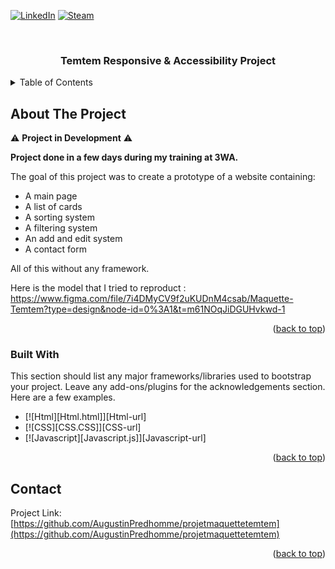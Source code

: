 <a name="readme-top"></a>

<!-- PROJECT SHIELDS -->
<!--
*** I'm using markdown "reference style" links for readability.
*** Reference links are enclosed in brackets [ ] instead of parentheses ( ).
*** See the bottom of this document for the declaration of the reference variables
*** for contributors-url, forks-url, etc. This is an optional, concise syntax you may use.
*** https://www.markdownguide.org/basic-syntax/#reference-style-links
-->
[![LinkedIn][linkedin-shield]][linkedin-url]
[![Steam][steam-shield]][steam-url]


<!-- PROJECT LOGO -->
<br />
  <h3 align="center">Temtem Responsive & Accessibility Project</h3>


<!-- TABLE OF CONTENTS -->
<details>
  <summary>Table of Contents</summary>
  <ol>
    <li>
      <a href="#about-the-project">About The Project</a>
      <ul>
        <li><a href="#built-with">Built With</a></li>
      </ul>
    </li>
    <li><a href="#contact">Contact</a></li>
  </ol>
</details>



<!-- ABOUT THE PROJECT -->
## About The Project

⚠️ **Project in Development** ⚠️

**Project done in a few days during my training at 3WA.**

The goal of this project was to create a prototype of a website containing:
- A main page
- A list of cards
- A sorting system
- A filtering system
- An add and edit system
- A contact form

All of this without any framework.

Here is the model that I tried to reproduct : https://www.figma.com/file/7i4DMyCV9f2uKUDnM4csab/Maquette-Temtem?type=design&node-id=0%3A1&t=m61NOqJiDGUHvkwd-1

<p align="right">(<a href="#readme-top">back to top</a>)</p>



### Built With

This section should list any major frameworks/libraries used to bootstrap your project. Leave any add-ons/plugins for the acknowledgements section. Here are a few examples.

* [![Html][Html.html]][Html-url]
* [![CSS][CSS.CSS]][CSS-url]
* [![Javascript][Javascript.js]][Javascript-url]

<p align="right">(<a href="#readme-top">back to top</a>)</p>


<!-- CONTACT -->
## Contact

Project Link: [https://github.com/AugustinPredhomme/projetmaquettetemtem](https://github.com/AugustinPredhomme/projetmaquettetemtem)

<p align="right">(<a href="#readme-top">back to top</a>)</p>

[linkedin-shield]: https://img.shields.io/badge/-LinkedIn-black.svg?style=for-the-badge&logo=linkedin&colorB=555
[linkedin-url]: https://www.linkedin.com/in/augustin-prédhomme/
[steam-shield]:https://img.shields.io/badge/Steam-000000?style=for-the-badge&logo=steam&logoColor=white
[steam-url]:https://store.steampowered.com/app/745920/Temtem/

